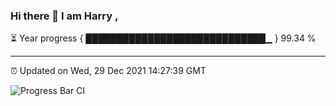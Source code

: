 ### Hi there 👋 I am Harry , 

⏳ Year progress { █████████████████████████████▁ } 99.34 %

---

⏰ Updated on Wed, 29 Dec 2021 14:27:39 GMT

![Progress Bar CI](https://github.com/duykhang68/duykhang68/workflows/Progress%20Bar%20CI/badge.svg)
